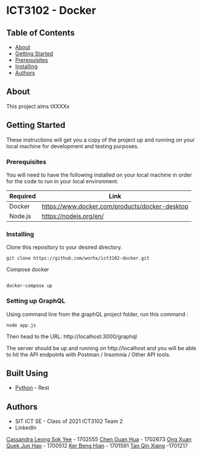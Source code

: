 # ICT3102 - Docker

## Table of Contents

- [About](#about)
- [Getting Started](#getting_started)
- [Prerequisites](#prerequisites)
- [Installing](#installing)
- [Authors](#authors)

## About <a name = "about"></a>

This project aims tXXXXx

## Getting Started <a name = "getting_started"></a>

These instructions will get you a copy of the project up and running on your local machine for development and testing purposes.

### Prerequisites <a name = "prerequisities"></a>

You will need to have the following installed on your local machine in order for the code to run in your local environment.

| Required | Link                                              |
| -------- | ------------------------------------------------- |
| Docker   | https://www.docker.com/products/docker-desktop    |
| Node.js  | https://nodejs.org/en/                           |


### Installing <a name = "installing"></a>

Clone this repository to your desired directory.
```
git clone https://github.com/worhx/ict3102-docker.git
```
Compose docker
```

docker-compose up

```

### Setting up GraphQL <a name = "Running GraphQL server"></a>

Using command line from the graphQL project folder, run this command : 
```
node app.js
```
Then head to the URL: http://localhost:3000/graphql

The server should be up and running on http://localhost and you will be able to hit the API endpoints with Postman / Insomnia / Other API tools.


## Built Using <a name = "built_using"></a>

- [Python](https://www.python.org/) - Rest


## Authors <a name = "authors"></a>

- SIT ICT SE - Class of 2021 ICT3102 Team 2
- LinkedIn

[Cassandra Leong Sok Yee](https://www.linkedin.com/in/xxx/) - 1702555
[Chen Guan Hua](https://www.linkedin.com/in/guanhua-chen-04a420174/) - 1702673
[Ong Xuan](https://www.linkedin.com/in/xuan-ong-50752910a/) 
[Quek Jun Hao](https://www.linkedin.com/in/jun-hao-quek-5455a0175/) - 1700512
[Ker Beng Hian](https://www.linkedin.com/in/benghianker/) - 1701591
[Tan Qin Xiang](https://www.linkedin.com/in/qin-xiang-tan-19570a113/) -1701217

